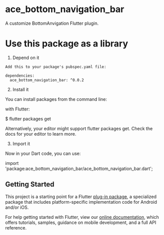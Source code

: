 # ace_bottom_navigation_bar

A customize BottomAnvigation Flutter plugin.

# Use this package as a library

1. Depend on it
```
Add this to your package's pubspec.yaml file:
```
```
dependencies:
  ace_bottom_navigation_bar: ^0.0.2
```
2. Install it

You can install packages from the command line:

with Flutter:


$ flutter packages get

Alternatively, your editor might support flutter packages get. Check the docs for your editor to learn more.

3. Import it

Now in your Dart code, you can use:


import 'package:ace_bottom_navigation_bar/ace_bottom_navigation_bar.dart';

## Getting Started

This project is a starting point for a Flutter
[plug-in package](https://flutter.io/developing-packages/),
a specialized package that includes platform-specific implementation code for
Android and/or iOS.

For help getting started with Flutter, view our 
[online documentation](https://flutter.io/docs), which offers tutorials, 
samples, guidance on mobile development, and a full API reference.
